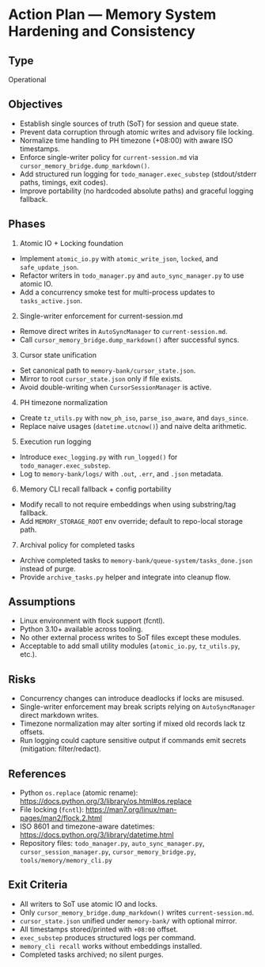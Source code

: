 # Action Plan — Memory System Hardening and Consistency

## Type
Operational

## Objectives
- Establish single sources of truth (SoT) for session and queue state.
- Prevent data corruption through atomic writes and advisory file locking.
- Normalize time handling to PH timezone (+08:00) with aware ISO timestamps.
- Enforce single-writer policy for `current-session.md` via `cursor_memory_bridge.dump_markdown()`.
- Add structured run logging for `todo_manager.exec_substep` (stdout/stderr paths, timings, exit codes).
- Improve portability (no hardcoded absolute paths) and graceful logging fallback.

## Phases
1) Atomic IO + Locking foundation
- Implement `atomic_io.py` with `atomic_write_json`, `locked`, and `safe_update_json`.
- Refactor writers in `todo_manager.py` and `auto_sync_manager.py` to use atomic IO.
- Add a concurrency smoke test for multi-process updates to `tasks_active.json`.

2) Single-writer enforcement for current-session.md
- Remove direct writes in `AutoSyncManager` to `current-session.md`.
- Call `cursor_memory_bridge.dump_markdown()` after successful syncs.

3) Cursor state unification
- Set canonical path to `memory-bank/cursor_state.json`.
- Mirror to root `cursor_state.json` only if file exists.
- Avoid double-writing when `CursorSessionManager` is active.

4) PH timezone normalization
- Create `tz_utils.py` with `now_ph_iso`, `parse_iso_aware`, and `days_since`.
- Replace naive usages (`datetime.utcnow()`) and naive delta arithmetic.

5) Execution run logging
- Introduce `exec_logging.py` with `run_logged()` for `todo_manager.exec_substep`.
- Log to `memory-bank/logs/` with `.out`, `.err`, and `.json` metadata.

6) Memory CLI recall fallback + config portability
- Modify recall to not require embeddings when using substring/tag fallback.
- Add `MEMORY_STORAGE_ROOT` env override; default to repo-local storage path.

7) Archival policy for completed tasks
- Archive completed tasks to `memory-bank/queue-system/tasks_done.json` instead of purge.
- Provide `archive_tasks.py` helper and integrate into cleanup flow.

## Assumptions
- Linux environment with flock support (fcntl).
- Python 3.10+ available across tooling.
- No other external process writes to SoT files except these modules.
- Acceptable to add small utility modules (`atomic_io.py`, `tz_utils.py`, etc.).

## Risks
- Concurrency changes can introduce deadlocks if locks are misused.
- Single-writer enforcement may break scripts relying on `AutoSyncManager` direct markdown writes.
- Timezone normalization may alter sorting if mixed old records lack tz offsets.
- Run logging could capture sensitive output if commands emit secrets (mitigation: filter/redact).

## References
- Python `os.replace` (atomic rename): https://docs.python.org/3/library/os.html#os.replace
- File locking (`fcntl`): https://man7.org/linux/man-pages/man2/flock.2.html
- ISO 8601 and timezone-aware datetimes: https://docs.python.org/3/library/datetime.html
- Repository files: `todo_manager.py`, `auto_sync_manager.py`, `cursor_session_manager.py`, `cursor_memory_bridge.py`, `tools/memory/memory_cli.py`

## Exit Criteria
- All writers to SoT use atomic IO and locks.
- Only `cursor_memory_bridge.dump_markdown()` writes `current-session.md`.
- `cursor_state.json` unified under `memory-bank/` with optional mirror.
- All timestamps stored/printed with `+08:00` offset.
- `exec_substep` produces structured logs per command.
- `memory_cli recall` works without embeddings installed.
- Completed tasks archived; no silent purges.